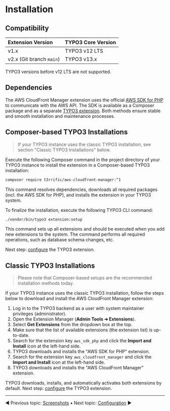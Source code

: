 # Installation

## Compatibility

| Extension Version        | TYPO3 Core Version |
| :----------------------- | :----------------- |
| v1.x                     | TYPO3 v12 LTS      |
| v2.x (Git branch `main`) | TYPO3 v13.x        |

TYPO3 versions before v12 LTS are not supported.

## Dependencies

The AWS CloudFront Manager extension uses the official [AWS SDK for PHP](https://aws.amazon.com/sdk-for-php/) to communicate with the AWS API. The SDK is available as a Composer package and as a separate [TYPO3 extension](https://extensions.typo3.org/extension/aws_sdk_php). Both methods ensure stable and smooth installation and maintenance processes.

## Composer-based TYPO3 Installations

> If your TYPO3 instance uses the classic TYPO3 installation, see section "Classic TYPO3 Installations" below.

Execute the following Composer command in the project directory of your TYPO3 instance to install the extension in a Composer-based TYPO3 installation:

```bash
composer require t3rrific/aws-cloudfront-manager:^1
```

This command resolves dependencies, downloads all required packages (incl. the AWS SDK for PHP), and installs the extension in your TYPO3 system.

To finalize the installation, execute the following TYPO3 CLI command:

```bash
./vendor/bin/typo3 extension:setup
```

This command sets up all extensions and should be executed when you add new extensions to the system. The command performs all required operations, such as database schema changes, etc.

Next step: [configure](../Configuration/README.md) the TYPO3 extension.

## Classic TYPO3 Installations

> Please note that Composer-based setups are the recommended installation methods today.

If your TYPO3 instance uses the classic TYPO3 installation, follow the steps below to download and install the AWS CloudFront Manager extension:

1. Log in to the TYPO3 backend as a user with system maintainer privileges (administrator).
2. Open the Extension Manager (**Admin Tools ➜ Extensions**).
3. Select **Get Extensions** from the dropdown box at the top.
4. Make sure that the list of available extensions (the extension list) is up-to-date.
5. Search for the extension key `aws_sdk_php` and click the **Import and Install** icon at the left-hand side.
6. TYPO3 downloads and installs the "AWS SDK for PHP" extension.
7. Search for the extension key `aws_cloudfront_manager` and click the **Import and Install** icon at the left-hand side.
8. TYPO3 downloads and installs the "AWS CloudFront Manager" extension.

TYPO3 downloads, installs, and automatically activates both extensions by default. Next step: [configure](../Configuration/README.md) the TYPO3 extension.

----
◀ Previous topic: [Screenshots](../Screenshots/README.md) ▪ Next topic: [Configuration](../Configuration/README.md) ▶
